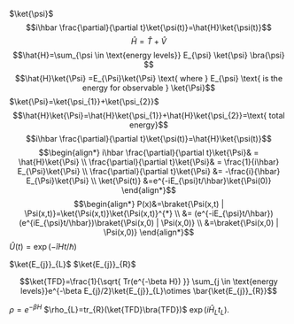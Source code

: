 $\ket{\psi}$
$$i\hbar \frac{\partial}{\partial t}\ket{\psi(t)}=\hat{H}\ket{\psi(t)}$$
$$\hat{H}=\hat{T}+\hat{V}$$
$$\hat{H}=\sum_{\psi \in \text{energy levels}} E_{\psi} \ket{\psi} \bra{\psi}  $$
$$\hat{H}\ket{\Psi} =E_{\Psi}\ket{\Psi} \text{ where } E_{\psi} \text{ is the energy for observable } \ket{\Psi}$$
$\ket{\Psi}=\ket{\psi_{1}}+\ket{\psi_{2}}$
$$\hat{H}\ket{\Psi}=\hat{H}\ket{\psi_{1}}+\hat{H}\ket{\psi_{2}}=\text{ total energy}$$
$$i\hbar \frac{\partial}{\partial t}\ket{\psi(t)}=\hat{H}\ket{\psi(t)}$$
$$\begin{align*}
i\hbar \frac{\partial}{\partial t}\ket{\Psi}& = \hat{H}\ket{\Psi}  \\
\frac{\partial}{\partial t}\ket{\Psi}& = \frac{1}{i\hbar} E_{\Psi}\ket{\Psi} \\
\frac{\partial}{\partial t}\ket{\Psi} &= -\frac{i}{\hbar} E_{\Psi}\ket{\Psi} \\
\ket{\Psi(t)} &=e^{-iE_{\psi}t/\hbar}\ket{\Psi(0)}
\end{align*}$$
$$\begin{align*}
P(x)&=\braket{\Psi(x,t) | \Psi(x,t)}=\ket{\Psi(x,t)}\ket{\Psi(x,t)}^{*} \\
&= (e^{-iE_{\psi}t/\hbar})(e^{iE_{\psi}t/\hbar})\braket{\Psi(x,0) | \Psi(x,0)} \\
&=\braket{\Psi(x,0) | \Psi(x,0)}
\end{align*}$$
$\hat{U}(t)=\exp({-\hat{i}Ht/\hbar})$

$\ket{E_{j}}_{L}$
$\ket{E_{j}}_{R}$

$$\ket{TFD}=\frac{1}{\sqrt{ Tr(e^{-\beta H}) }} \sum_{j \in \text{energy levels}}e^{-\beta E_{j}/2}\ket{E_{j}}_{L}\otimes  \bar{\ket{E_{j}}_{R}}$$

$\rho=e^{-\beta H}$
$\rho_{L}=tr_{R}(\ket{TFD}\bra{TFD})$
$\exp(i \hat{H}_{L}t_{L})$.
